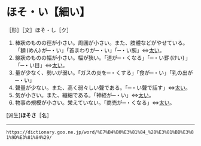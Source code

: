 # ほそ・い【細い】

［形］［文］ほそ・し［ク］
1.  棒狀のものの徑が小さい。周囲が小さい。また、肢體などがやせている。「麺 (めん) が─・い」「首まわりが─・い」「─・い腕」⇔[太い](https://dictionary.goo.ne.jp/word/%E5%A4%AA%E3%81%84/#jn-193990)。
2.  線狀のものの幅が小さい。幅が狹い。「道が─・くなる」「─・い罫 (けい) 」「─・い目」⇔[太い](https://dictionary.goo.ne.jp/word/%E5%A4%AA%E3%81%84/#jn-193990)。
3.  量が少なく、勢いが弱い。「ガスの炎を─・くする」「食が─・い」「乳の出が─・い」
4.  聲量が少ない。また、高く弱々しい聲である。「─・い聲で話す」⇔[太い](https://dictionary.goo.ne.jp/word/%E5%A4%AA%E3%81%84/#jn-193990)。
5.  気が小さい。また、繊細である。「神経が─・い」⇔[太い](https://dictionary.goo.ne.jp/word/%E5%A4%AA%E3%81%84/#jn-193990)。
6.  物事の規模が小さい。栄えていない。「商売が─・くなる」⇔[太い](https://dictionary.goo.ne.jp/word/%E5%A4%AA%E3%81%84/#jn-193990)。
    

\[派生\]**ほそさ**［名］

---
`https://dictionary.goo.ne.jp/word/%E7%B4%B0%E3%81%84_%28%E3%81%BB%E3%81%9D%E3%81%84%29/`